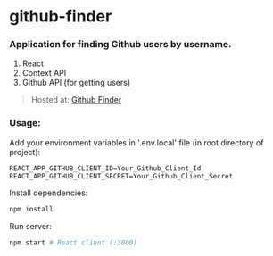 # github-finder

### Application for finding Github users by username.

1. React
1. Context API
1. Github API (for getting users)

> Hosted at: [Github Finder](http://sps-github-finder.herokuapp.com/)


### Usage:
Add your environment variables in '.env.local' file (in root directory of project):
```env
REACT_APP_GITHUB_CLIENT_ID=Your_Github_Client_Id
REACT_APP_GITHUB_CLIENT_SECRET=Your_Github_Client_Secret
```

Install dependencies:

```bash
npm install
```

Run server:

```bash
npm start # React client (:3000)
```
